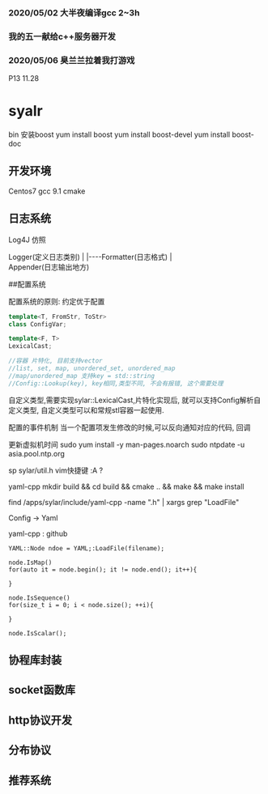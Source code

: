 ### 2020/05/02 大半夜编译gcc 2~3h 
### 我的五一献给c++服务器开发
### 2020/05/06 臭兰兰拉着我打游戏
P13 11.28
# syalr

bin 
      安装boost
      yum install boost
      yum install boost-devel
      yum install boost-doc

## 开发环境
Centos7
gcc 9.1
cmake

## 日志系统

Log4J 仿照

Logger(定义日志类别)
   |
   |----Formatter(日志格式)
   |   
Appender(日志输出地方)

##配置系统

配置系统的原则: 约定优于配置

```cpp
template<T, FromStr, ToStr>
class ConfigVar;

template<F, T>
LexicalCast;

//容器 片特化, 目前支持vector 
//list, set, map, unordered_set, unordered_map
//map/unordered_map 支持key = std::string
//Config::Lookup(key), key相同,类型不同, 不会有报错, 这个需要处理
```
自定义类型,需要实现sylar::LexicalCast,片特化实现后,
就可以支持Config解析自定义类型, 自定义类型可以和常规stl容器一起使用.

配置的事件机制
当一个配置项发生修改的时候,可以反向通知对应的代码, 回调

更新虚拟机时间
sudo yum install -y man-pages.noarch
sudo ntpdate -u asia.pool.ntp.org

sp sylar/util.h  vim快捷键
:A ? 

yaml-cpp 
mkdir build && cd build && cmake .. && make &&  make install 

find /apps/sylar/include/yaml-cpp -name ".h" | xargs grep "LoadFile"

Config -> Yaml

yaml-cpp : github
```
YAML::Node ndoe = YAML;:LoadFile(filename);

node.IsMap()
for(auto it = node.begin(); it != node.end(); it++){ 

}

node.IsSequence()
for(size_t i = 0; i < node.size(); ++i){

}

node.IsScalar();

```

## 协程库封装

## socket函数库

## http协议开发

## 分布协议

## 推荐系统


